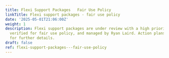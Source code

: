 ```yaml
---
title: Flexi Support Packages   Fair Use Policy
linkTitle: Flexi support packages - fair use policy
date: '2025-05-01T21:06:00Z'
weight: 1
description: Flexi support packages are under review with a high priority status,
  verified for fair use policy, and managed by Ryan Laird. Action plans are included
  for further details.
draft: false
ref: flexi-support-packages---fair-use-policy
---
```


